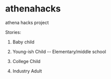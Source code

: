 # athenahacks
athena hacks project

Stories:

1) Baby child

2) Young-ish Child -- Elementary/middle school

3) College Child

4) Industry Adult
